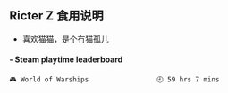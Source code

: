 ## Ricter Z 食用说明
- 喜欢猫猫，是个冇猫孤儿

<!-- steam-box start -->
#### - Steam playtime leaderboard
```text
🎮 World of Warships                 🕘 59 hrs 7 mins
```
<!-- Powered by https://github.com/YouEclipse/steam-box . -->
<!-- steam-box end -->
